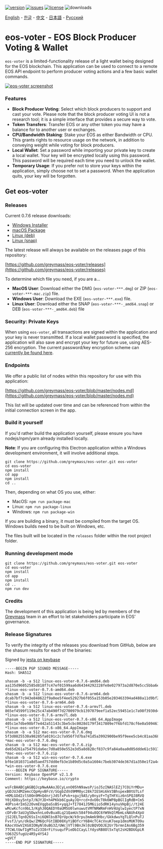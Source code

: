 [![version](https://img.shields.io/github/release/greymass/eos-voter/all.svg)](https://github.com/greymass/eos-voter/releases)
[![issues](https://img.shields.io/github/issues/greymass/eos-voter.svg)](https://github.com/greymass/eos-voter/issues)
[![license](https://img.shields.io/badge/license-MIT-blue.svg)](https://raw.githubusercontent.com/greymass/eos-voter/master/LICENSE)
![downloads](https://img.shields.io/github/downloads/greymass/eos-voter/total.svg)

[English](https://github.com/greymass/eos-voter/blob/master/README.md) - [한글](https://github.com/greymass/eos-voter/blob/master/README.kr.md) - [中文](https://github.com/greymass/eos-voter/blob/master/README.zh.md) - [日本語](https://github.com/greymass/eos-voter/blob/master/README.ja.md) - [Русский](https://github.com/greymass/eos-voter/blob/master/README.ru.md)

# eos-voter - EOS Block Producer Voting & Wallet

`eos-voter` is a limited-functionality release of a light wallet being designed for the EOS blockchain. This application can be used to connect to a remote EOS API endpoint to perform producer voting actions and a few basic wallet commands.

[![eos-voter screenshot](https://raw.githubusercontent.com/greymass/eos-voter/master/eos-voter.png)](https://raw.githubusercontent.com/greymass/eos-voter/master/eos-voter.png)

### Features

- **Block Producer Voting**: Select which block producers to support and cast your vote. Please note that the block producer voting UI is not a research tool; it is a simple interface that provides a secure way to vote.
- **Token Transfers**: Transfer EOS or any other token you may have a balance for to another user or exchanges.
- **CPU/Bandwidth Staking**: Stake your EOS as either Bandwidth or CPU. This grants rights to resource usage on the network, in addition to conveying weight while voting for block producers.
- **Local Wallet**: Set a password while importing your private key to create a local wallet. Your key will be encrypted locally using this password. This password will be required each time you need to unlock the wallet.
- **Temporary Usage**: If you prefer not to store your keys within the application, simply choose not to set a password. When the application quits, your key will be forgotten.

## Get eos-voter

### Releases

Current 0.7.6 release downloads:

- [Windows Installer](https://github.com/greymass/eos-voter/releases/download/v0.7.6/win-eos-voter-0.7.6.exe)
- [macOS Package](https://github.com/greymass/eos-voter/releases/download/v0.7.6/mac-eos-voter-0.7.6.dmg)
- [Linux (deb)](https://github.com/greymass/eos-voter/releases/download/v0.7.6/linux-eos-voter-0.7.6-amd64.deb)
- [Linux (snap)](https://github.com/greymass/eos-voter/releases/download/v0.7.6/linux-eos-voter-0.7.6-amd64.snap)

The latest release will always be available on the releases page of this repository:

[https://github.com/greymass/eos-voter/releases](https://github.com/greymass/eos-voter/releases)

To determine which file you need, if you are a...

- **MacOS User**: Download either the DMG (`eos-voter-***.dmg`) or ZIP (`eos-voter-***-mac.zip`) file.
- **Windows User**: Download the EXE (`eos-voter-***.exe`) file.
- **Linux User**: Download either the SNAP (`eos-voter-***-_amd64.snap`) or DEB (`eos-voter-***-_amd64.deb`) file

### Security: Private Keys

When using `eos-voter`, all transactions are signed within the application and your key is never transmitted. If a local wallet password is specified, the application will also save and encrypt your key for future use, using AES-256 encryption. The current password/key encryption scheme can [currently be found here](https://github.com/aaroncox/eos-voter/blob/master/app/shared/actions/wallet.js#L71-L86).

### Endpoints

We offer a public list of nodes within this repository for use with this application:

[https://github.com/greymass/eos-voter/blob/master/nodes.md](https://github.com/greymass/eos-voter/blob/master/nodes.md)

This list will be updated over time and can be referenced from within the initial connection screen in the app.

### Build it yourself

If you'd rather build the application yourself, please ensure you have nodejs/npm/yarn already installed locally.

**Note**: If you are configuring this Electron application within a Windows development environment, it will involve additional steps.

```
git clone https://github.com/greymass/eos-voter.git eos-voter
cd eos-voter
npm install
cd app
npm install
cd ..
```

Then, depending on what OS you use, either:

- MacOS: `npm run package-mac`
- Linux: `npm run package-linux`
- Windows: `npm run package-win`

If you are building a binary, it must be compiled from the target OS. Windows builds need to be built on Windows, etc.

The files built will be located in the `releases` folder within the root project folder.

### Running development mode

```
git clone https://github.com/greymass/eos-voter.git eos-voter
cd eos-voter
npm install
cd app
npm install
cd ..
npm run dev
```

### Credits

The development of this application is being led by members of the [Greymass](https://greymass.com) team in an effort to let stakeholders participate in EOS’ governance.

### Release Signatures

To verify the integrity of the releases you download from GitHub, below are the shasum results for each of the binaries:

Signed by [jesta on keybase](https://keybase.io/jesta)

```
-----BEGIN PGP SIGNED MESSAGE-----
Hash: SHA512

shasum -b -a 512 linux-eos-voter-0.7.6-amd64.deb
aa135d96052585d818f7c47ef01599aa6d64344292228fe8e027973a2d870e5cc5bba6ec0fb8073ed87d5169e30f893c4a6746c7514458ba3b8832257ca0ba04 *linux-eos-voter-0.7.6-amd64.deb
shasum -b -a 512 linux-eos-voter-0.7.6-arm64.deb
dcab7bf7c943e848622f9a0ee5f4ee52927b6f055a153b05e203463394ad488a11d9bf29533e6b23b7bfdd0eea61f27ff25a1fc8db50bfe36aa8fea97405cc47 *linux-eos-voter-0.7.6-arm64.deb
shasum -b -a 512 linux-eos-voter-0.7.6-armv7l.deb
865ef4599f119e25c47ab490f7d2700979cb1397079eef1a52ec59451e1c7a98f3930d45626c533dd624ddffbb57b474a211f2f45563317d5d6fddff7147f534 *linux-eos-voter-0.7.6-armv7l.deb
shasum -b -a 512 linux-eos-voter-0.7.6-x86_64.AppImage
405c1e7dbe98bf7e442a51143c3be5cbc0028d179f3417809e7f6bfd178cf6e0a509461264ec469335f46605518fdce59d3f26ab02f4d9c0e80e49abe7b2a743 *linux-eos-voter-0.7.6-x86_64.AppImage
shasum -b -a 512 mac-eos-voter-0.7.6.dmg
5f3d0825530a98285fa0191c2c7a956f7d7ba741d5a3992900be95f9eee5cb4c81aa368567c2ebd4fa1d16e40a9f21a641dfa1ea6388cc569ca8763d9e1f84c0 *mac-eos-voter-0.7.6.dmg
shasum -b -a 512 mac-eos-voter-0.7.6.zip
de65d261a754791da6ec7d0a850e552e3d5a8d828cf837c9fa84a0aa0d05ddde61c59179d4a027122b66783db6351ae427917640f85266287d80e7a5003918ae *mac-eos-voter-0.7.6.zip
shasum -b -a 512 win-eos-voter-0.7.6.exe
bf6e1010371a8d5aed757dd0efb3e1b89d5c0a5a1604c7beb3074de367d1a350e1f2a4cf60ecfb9fade3960174557b062aabb88a498f68034cbeb5a046269d50 *win-eos-voter-0.7.6.exe
-----BEGIN PGP SIGNATURE-----
Version: Keybase OpenPGP v2.1.0
Comment: https://keybase.io/crypto

wsFcBAABCgAGBQJcpNwAAAoJECyLxnO05hN9awsP/ioJ5zINASlEZj7COiYrMDu+
yGDJUJdMZemcCQpHyvBFcV/SGgbZdVd9MM0yc28k7IESHi6kV3BhspexB0tU7Lsf
+KMLGOd2zlS0On9MnQdnrjJdSfxPvk+sguj9A5/y0nyzF+TgTHFXiz6nSPQJ8RVQ
Y0jXD8sy5ntp7/NJYJD+h4PKkb6CguAyJQ+rcd+dvO0cT0k6WP8pBGlIgRdB+Cm5
4OPss4rImS22OvmEVqgbaSsBS+yqqJ+fI7841J5M6iio5dRK14ynuVHpBj//t24E
wMcwKcfcn9bL3/KghJ0QAEDY0aUM5U0lwnuwutVMfNRWRmFnHV4Uglw1yectP7xN
cDFvBr3aUJg5DwxhnLo0vBua8Lq21QamUc584f94u8QC6YW9kQlMbmLsNAUh4XpU
jS2JELTqn026SsIni6QNlbsB7QrUpcW/k9rpu3mAmk9Hbc/GkkdwuYgTLQlnPuTJ
FvsfJ/yn/dkQw/ZM6QcFGtIBD08XyYiBOfcrY6B4cTC4cVxuK7oep1dmsMUKTO9u
KAocVUwV2XG8IONyNl0uBG3Z/UWcjVTl9BnJkl0zBQVOOJE2Ur7brmnIAs6Bg359
7TCWLtUwfIgMToZz3I0rFiYsuqufPieDbICayLlYdysRB8Ol5xTqt2sH2BDUGpLR
tO63ZSfugUz4R5y4YS4J
=gVCf
-----END PGP SIGNATURE-----
```
